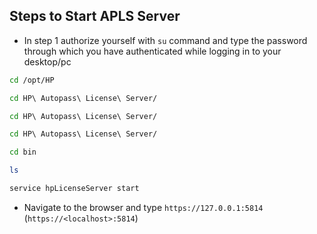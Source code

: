 ## Steps to Start APLS Server 

- In step 1 authorize yourself with `su` command and type the password through which you have authenticated while logging in to your desktop/pc

```bash
cd /opt/HP
```

```bash
cd HP\ Autopass\ License\ Server/
```

```bash
cd HP\ Autopass\ License\ Server/
```

```bash
cd HP\ Autopass\ License\ Server/
```

```bash
cd bin
```

```bash
ls
```

```bash
service hpLicenseServer start
```

- Navigate to the browser and type `https://127.0.0.1:5814` (`https://<localhost>:5814`)

